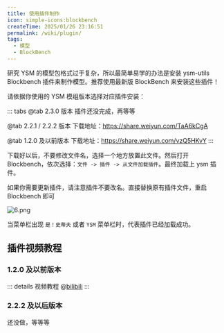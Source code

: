 ```yaml
---
title: 使用插件制作
icon: simple-icons:blockbench
createTime: 2025/01/26 23:16:51
permalink: /wiki/plugin/
tags:
  - 模型
  - BlockBench
---
```



研究 YSM 的模型包格式过于复杂，所以最简单易学的办法是安装 ysm-utils Blockbench 插件来制作模型。推荐使用最新版 BlockBench 来安装这些插件！

请依据你使用的 YSM 模组版本选择对应插件安装：

::: tabs
@tab 2.3.0 版本
插件还没完成，再等等

@tab 2.2.1 / 2.2.2 版本
下载地址：<https://share.weiyun.com/TaA6kCgA>

@tab 1.2.0 及以前版本
下载地址：<https://share.weiyun.com/vzQ5HKvY>
:::


下载好以后，不要修改文件名，选择一个地方放置此文件。然后打开 Blockbench，依次选择：`文件 -> 插件 -> 从文件加载插件`。最终加载上 ysm 插件。

如果你需要更新插件，请注意插件不要改名。直接替换原有插件文件，重启 Blockbench 即可

![6.png](https://s2.loli.net/2023/06/26/HpVFRtY8WCnP25G.png)

当菜单栏出现 `是！史蒂夫` 或者 `YSM` 菜单栏时，代表插件已经加载成功。

## 插件视频教程
### 1.2.0 及以前版本
::: details 视频教程
@[bilibili](BV1ah4y187xT)
:::

### 2.2.2 及以后版本
还没做，等等等
